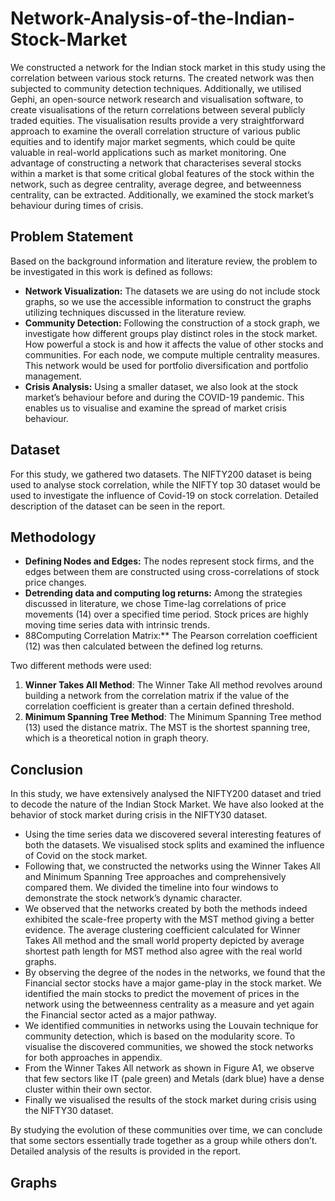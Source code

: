# Network-Analysis-of-the-Indian-Stock-Market

We constructed a network for the Indian stock market in this study using the correlation between various stock returns. 
The created network was then subjected to community detection techniques. 
Additionally, we utilised Gephi, an open-source network research and visualisation software, to create visualisations of the return correlations between several publicly traded equities. 
The visualisation results provide a very straightforward approach to examine the overall correlation structure of various public equities and to identify major market segments, which could be quite valuable in real-world applications such as market monitoring.
One advantage of constructing a network that characterises several stocks within a market is that some critical global features of the stock within the network, such as degree centrality, average degree, and betweenness centrality, can be extracted. 
Additionally, we examined the stock market’s behaviour during times of crisis.

## Problem Statement

Based on the background information and literature review, the problem to be investigated in this work is defined as follows: <br>
* **Network Visualization:** The datasets we are using do not include stock graphs, so we use the accessible information to construct the graphs utilizing techniques discussed in the literature review.
* **Community Detection:** Following the construction of a stock graph, we investigate how different groups play distinct roles in the stock market. 
How powerful a stock is and how it affects the value of other stocks and communities. 
For each node, we compute multiple centrality measures. 
This network would be used for portfolio diversification and portfolio management.
* **Crisis Analysis:** Using a smaller dataset, we also look at the stock market’s behaviour before and during the COVID-19 pandemic. 
This enables us to visualise and examine the spread of market crisis behaviour.

## Dataset

For this study, we gathered two datasets. 
The NIFTY200 dataset is being used to analyse stock correlation, while the NIFTY top 30 dataset would be used to investigate the influence of Covid-19 on stock correlation.
Detailed description of the dataset can be seen in the report.

## Methodology

* **Defining Nodes and Edges:** The nodes represent stock firms, and the edges between them are constructed using cross-correlations of stock price changes. <br>
* **Detrending data and computing log returns:** Among the strategies discussed in literature, we chose Time-lag correlations of price movements (14) over a specified time period. Stock prices are highly moving time series data with intrinsic trends.
* 88Computing Correlation Matrix:** The Pearson correlation coefficient (12) was then calculated between the defined log returns.

Two different methods were used: 

1. **Winner Takes All Method**:
The Winner Take All method revolves around building a network from the correlation matrix if the value of the correlation coefficient is greater than a certain defined threshold.
2. **Minimum Spanning Tree Method**: The Minimum Spanning Tree method (13) used the distance matrix. The MST is the shortest spanning tree, which is a theoretical notion in graph theory.

## Conclusion

In this study, we have extensively analysed the NIFTY200 dataset and tried to decode the nature of the Indian Stock Market. We have also looked at the behavior of stock market during crisis in the NIFTY30 dataset. <br>

* Using the time series data we discovered several interesting features of both the datasets. We visualised stock splits and examined the influence of Covid on the stock market.
* Following that, we constructed the networks using the Winner Takes All and Minimum Spanning Tree approaches and comprehensively compared them. We divided the timeline into four windows to demonstrate the stock network’s dynamic character.
* We observed that the networks created by both the methods indeed exhibited the scale-free property with the MST method giving a better evidence. The average clustering coefficient calculated for Winner Takes All method and the small world property depicted by average shortest path length for MST method also agree with the real world graphs.
* By observing the degree of the nodes in the networks, we found that the Financial sector stocks have a major game-play in the stock market. We identified the main stocks to predict the movement of prices in the network using the betweenness centrality as a measure and yet again the Financial sector acted as a major pathway.
* We identified communities in networks using the Louvain technique for community detection, which is based on the modularity score. To visualise the discovered communities, we showed the stock networks for both approaches in appendix.
* From the Winner Takes All network as shown in Figure A1, we observe that few sectors like IT (pale green) and Metals (dark blue) have a dense cluster within their own sector.
* Finally we visualised the results of the stock market during crisis using the NIFTY30 dataset. <br>

By studying the evolution of these communities over time, we can conclude that some sectors essentially trade together as a group while others don’t. Detailed analysis of the results is provided in the report.

## Graphs


